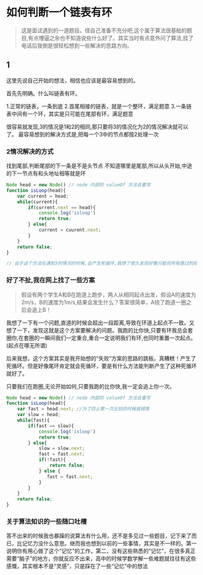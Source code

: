 # 如何判断一个链表有环

> 这是面试遇到的一道题目。怪自己准备不充分吧,这个属于算法很基础的题目,有点懵逼之余也不知道说些什么好了。其实当时有点意外问了算法,挂了电话后我倒是很轻松想到一些解决的思路方向。

## 1
这里先说自己开始的想法，相信也应该是最容易想到的。

首先先明确。什么叫链表有环。

1.正常的链表，一条到底
2.首尾相接的链表，就是一个整环，满足题意
3.一条链表中间有一个环，其实是只可能在尾部有环，满足题意

很容易就发现,3的情况是1和2的相同,那只要将3的情况化为2的情况解决就可以了。
最容易想到的解决方式是,把每一个3中的节点都按2处理一次

### 2情况解决的方式

找到尾部,判断尾部的下一条是不是头节点
不知道哪里是尾部,所以从头开始,中途的下一节点有和头地址相等就是环

``` javascript
Node head = new Node() // node 内部的 valueOf 方法会重写
function isLoop(head){
    var current = head;
    while(current){
        if(current.next == head){
            console.log('isloop')
            return true;
        } else{            
            current = cuurent.next;
        }
    }
    return false;
}

// 由于这个方法在遇到3的情况的时候,会产生死循环,我想了很久发现好像只能将所有路过的指针都存在一个区域里,然后next再和每一个进行比较,似乎是可行,但是显然增加了一些不需要的复杂度

```

### 好了不扯,我在网上找了一些方案

> 假设有两个学生A和B在跑道上跑步，两人从相同起点出发，假设A的速度为2m/s，B的速度为1m/s,结果会发生什么？答案很简单，A绕了跑道一圈之后会追上B！

我想了一下有一个问题,直道的时候会超出一段距离,导致在环道上起点不一致。又想了一下，发现这就是这个方案要解决的问题。我跑的比你快,只要有环我总会套圈你,在套圈的一瞬间我们一定重合,重合一定说明我们有环,也同时重置一次起点。(起点在哪无所谓)

后来我想，这个方案其实是我开始想的“失败”方案的思路的跳板。真糟糕！产生了死循环。但是好像尾环肯定就会死循环，要是有什么方法能判断产生了这种死循环就好了。

只要我们在跑圈,无论开始如何,只要我跑的比你快,我一定会追上你一次。


``` javascript
Node head = new Node() // node 内部的 valueOf 方法会重写
function isLoop(head){
    var fast = head.next; //为了防止第一次比较的时候就相等
    var slow = head;
    while(fast){
        if(fast == slow){
            console.log('isloop')
            return true;
        } else{            
            slow = slow.next;
            fast = fast.next;
            if(!fast){
                return false;
            } else {
               fast = fast.next;
            }
        }
    }
    return false;
}


```

### 关于算法知识的一些随口吐槽
答不出来的时候我也暴躁的说算法有什么用，还不是多见过一些题目，记下来了而已，比记忆力没什么意思。继而我也想到以前的一些事情，其实是不一样的。第一说明你有用心做了这个“记忆"的工作，第二，没有这些熟悉的”记忆”，在很多真正需要“脑子”的地方，你就反应不出来，高中的时候学数学解一些难题就往往有这些感慨，其实根本不是“灵感”，只是踩在了一些“记忆”中的想法